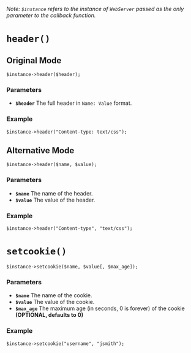 _Note: `$instance` refers to the instance of `WebServer` passed as the only parameter to the callback function._
# `header()` #
## Original Mode ##
```
$instance->header($header);
```
### Parameters ###
  * **`$header`** The full header in `Name: Value` format.
### Example ###
```
$instance->header("Content-type: text/css");
```

## Alternative Mode ##
```
$instance->header($name, $value);
```
### Parameters ###
  * **`$name`** The name of the header.
  * **`$value`** The value of the header.
### Example ###
```
$instance->header("Content-type", "text/css");
```

# `setcookie()` #
```
$instance->setcookie($name, $value[, $max_age]);
```
### Parameters ###
  * **`$name`** The name of the cookie.
  * **`$value`** The value of the cookie.
  * **`$max_age`** The maximum age (in seconds, 0 is forever) of the cookie **(OPTIONAL, defaults to 0)**
### Example ###
```
$instance->setcookie("username", "jsmith");
```